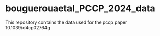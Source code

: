 # bouguerouaetal_PCCP_2024_data
This repository contains the data used for the pccp paper 10.1039/d4cp02764g
